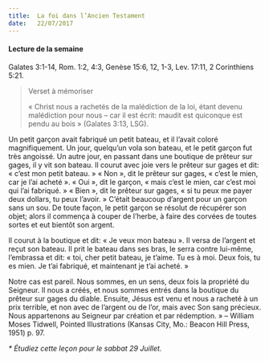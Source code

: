 ```yaml
---
title:  La foi dans l’Ancien Testament
date:   22/07/2017
---
```


#### Lecture de la semaine
Galates 3:1-14, Rom. 1:2, 4:3, Genèse 15:6, 12, 1-3, Lev. 17:11, 2 Corinthiens 5:21.

> <p>Verset à mémoriser</p>
> « Christ nous a rachetés de la malédiction de la loi, étant devenu malédiction pour nous – car il est écrit: maudit est quiconque est pendu au bois » (Galates 3:13, LSG).

Un petit garçon avait fabriqué un petit bateau, et il l’avait coloré magnifiquement. Un jour, quelqu’un vola son bateau, et le petit garçon fut très angoissé. Un autre jour, en passant dans une boutique de prêteur sur gages, il y vit son bateau. Il courut avec joie vers le prêteur sur gages et dit: « c’est mon petit bateau. » « Non », dit le prêteur sur gages, « c’est le mien, car je l’ai acheté ». « Oui », dit le garçon, « mais c’est le mien, car c’est moi qui l’ai fabriqué. » « Bien », dit le prêteur sur gages, « si tu peux me payer deux dollars, tu peux l’avoir. » C’était beaucoup d’argent pour un garçon sans un sou. De toute façon, le petit garçon se résolut de récupérer son objet; alors il commença à couper de l’herbe, à faire des corvées de toutes sortes et eut bientôt son argent.

Il courut à la boutique et dit: « Je veux mon bateau ». Il versa de l’argent et reçut son bateau. Il prit le bateau dans ses bras, le serra contre lui-même, l’embrassa et dit: « toi, cher petit bateau, je t’aime. Tu es à moi. Deux fois, tu es mien. Je t’ai fabriqué, et maintenant je t’ai acheté. »

Notre cas est pareil. Nous sommes, en un sens, deux fois la propriété du Seigneur. Il nous a créés, et nous sommes entrés dans la boutique du prêteur sur gages du diable. Ensuite, Jésus est venu et nous a racheté à un prix terrible, et non avec de l’argent ou de l’or, mais avec Son sang précieux. Nous appartenons au Seigneur par création et par rédemption. » – William Moses Tidwell, Pointed Illustrations (Kansas City, Mo.: Beacon Hill Press, 1951) p. 97.

_* Étudiez cette leçon pour le sabbat 29 Juillet._